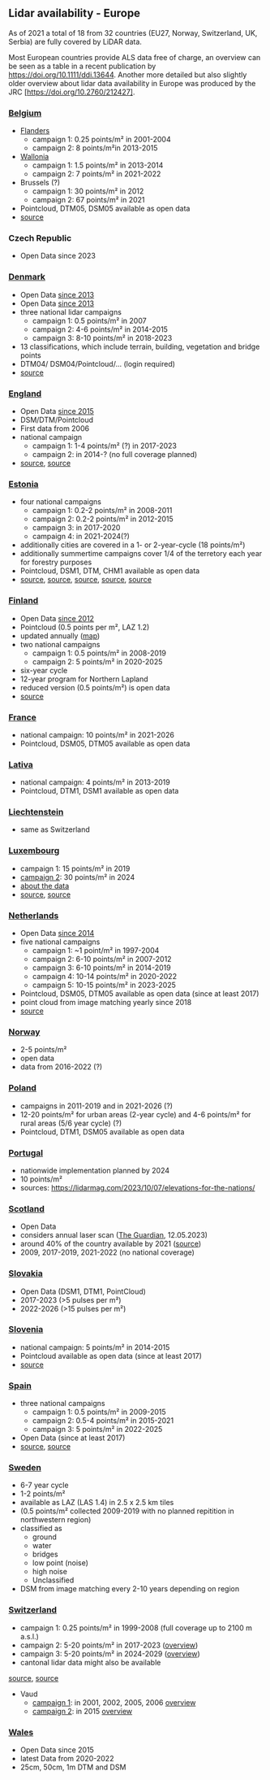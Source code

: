 
## Lidar availability - Europe

As of 2021 a total of 18 from 32 countries (EU27, Norway, Switzerland, UK, Serbia) are fully covered by LiDAR data. 

Most European countries provide ALS data free of charge, an overview can be seen as a table in a recent publication by https://doi.org/10.1111/ddi.13644. Another more detailed but also slightly older overview about lidar data availability in Europe was produced by the JRC [https://doi.org/10.2760/212427].

### [Belgium](https://remotesensing.vlaanderen.be/apps/openlidar/#collapseDataDownload)

- [Flanders](https://remotesensing.vlaanderen.be/apps/openlidar/#collapseDataDownload)
  - campaign 1: 0.25 points/m² in 2001-2004
  - campaign 2: 8 points/m²in 2013-2015
- [Wallonia](https://geoportail.wallonie.be/lidar)
  - campaign 1: 1.5 points/m² in 2013-2014
  - campaign 2: 7 points/m² in 2021-2022
- Brussels (?)
  - campaign 1: 30 points/m² in 2012
  - campaign 2: 67 points/m² in 2021
- Pointcloud, DTM05, DSM05 available as open data
- [source](https://lidarmag.com/2024/09/22/elevations-for-the-nations-part-ii/)

### Czech Republic
- Open Data since 2023

### [Denmark](https://dataforsyningen.dk/data/3931)
- Open Data [since 2013](https://groups.google.com/g/lastools/c/m2OKr241LOo)
- Open Data [since 2013](https://groups.google.com/g/lastools/c/m2OKr241LOo)
- three national lidar campaigns
  - campaign 1: 0.5 points/m² in 2007
  - campaign 2: 4-6 points/m² in 2014-2015
  - campaign 3: 8-10 points/m² in 2018-2023
- 13 classifications, which include terrain, building, vegetation and bridge points
- DTM04/ DSM04/Pointcloud/... (login required)
- [source](https://lidarmag.com/2023/10/07/elevations-for-the-nations/)

### [England](https://environment.data.gov.uk/dataset/2e8d0733-4f43-48b4-9e51-631c25d1b0a9)
- Open Data [since 2015](https://environment.data.gov.uk/dataset/2e8d0733-4f43-48b4-9e51-631c25d1b0a9)
- DSM/DTM/Pointcloud
- First data from 2006
- national campaign
  - campaign 1:  1-4 points/m² (?) in 2017-2023
  - campaign 2:  in 2014-? (no full coverage planned)
- [source](https://environment.data.gov.uk/support/faqs/275879146/302907656), [source](https://lidarmag.com/2024/09/22/elevations-for-the-nations-part-ii/)

### [Estonia](https://geoportaal.maaamet.ee/eng/Spatial-Data/Geo3D/3D-Data-p836.html)
- four national campaigns
  - campaign 1: 0.2-2 points/m² in 2008-2011
  - campaign 2: 0.2-2 points/m² in 2012-2015
  - campaign 3: in 2017-2020
  - campaign 4: in 2021-2024(?)
- additionally cities are covered in a 1- or 2-year-cycle (18 points/m²)
- additionally summertime campaigns cover 1/4 of the terretory each year for forestry purposes 
- Pointcloud, DSM1, DTM, CHM1 available as open data
- [source](https://geoportaal.maaamet.ee/eng/Spatial-Data/Elevation-Data-p308.html), [source](https://newsroom.riegl.international/2021/01/25/estonian-land-board-uses-riegl-vq-1560i-airborne-lidar-mapping-system-for-nationwide-coverage/), [source](https://kosmos.ut.ee/en/content/airborne-lidar-measurements-help-forest-owners-detect-changes), [source](https://tech.marksblogg.com/lidar-estonia.html), [source](https://www.google.com/url?sa=t&source=web&rct=j&opi=89978449&url=https://publications.jrc.ec.europa.eu/repository/bitstream/JRC126223/jrc126223_jrc126223_lidaropensourcedata.pdf&ved=2ahUKEwiOgubigq-LAxUv_QIHHR25N-4QFnoECCMQAQ&usg=AOvVaw0u004Yu7YgAusljJ4iP49u)

### [Finland](https://www.maanmittauslaitos.fi/en/maps-and-spatial-data/expert-users/product-descriptions/laser-scanning-data-5-p)
- Open Data [since 2012](https://groups.google.com/g/lastools/c/XUoOxUlg2kY)
- Pointcloud (0.5 points per m², LAZ 1.2)
- updated annually ([map](https://tilannekartta.maanmittauslaitos.fi/laserkeilaus))
- two national campaigns
  - campaign 1: 0.5 points/m² in 2008-2019
  - campaign 2: 5 points/m² in 2020-2025
- six-year cycle
- 12-year program for Northern Lapland
- reduced version (0.5 points/m²) is open data
- [source](https://lidarmag.com/2023/10/07/elevations-for-the-nations/)

### [France](https://geoservices.ign.fr/lidarhd)
- national campaign: 10 points/m² in 2021-2026
- Pointcloud, DSM05, DTM05 available as open data

### [Lativa](https://www.lgia.gov.lv/lv/Digit%C4%81lais%20virsmas%20modelis)
- national campaign: 4 points/m² in 2013-2019
- Pointcloud, DTM1, DSM1 available as open data

### [Liechtenstein](https://www.swisstopo.admin.ch/en/lidar-data-swisstopo)
- same as Switzerland

### [Luxembourg](https://lidar.geoportail.lu/)
- campaign 1: 15 points/m² in 2019
- [campaign 2](https://data.public.lu/fr/datasets/lidar-2024-releve-3d-du-territoire-luxembourgeois/): 30 points/m² in 2024
- [about the data](https://data.public.lu/en/datasets/lidar-2019-releve-3d-du-territoire-luxembourgeois/)
- [source](https://lidar.geoportail.lu/), [source](https://data.public.lu/en/datasets/lidar-2019-releve-3d-du-territoire-luxembourgeois/)

### [Netherlands](https://www.ahn.nl/)
- Open Data [since 2014](https://groups.google.com/g/lastools/c/Y0fdLGEJ6XE)
- five national campaigns
  - campaign 1: ~1 point/m² in 1997-2004
  - campaign 2: 6-10 points/m² in 2007-2012
  - campaign 3: 6-10 points/m² in 2014-2019
  - campaign 4: 10-14 points/m² in 2020-2022
  - campaign 5: 10-15 points/m² in 2023-2025
- Pointcloud, DSM05, DTM05 available as open data (since at least 2017)
- point cloud from image matching yearly since 2018
- [source](https://www.ahn.nl/_flysystem/media/ahn4_in_drie_jaar._en_daarna_-_jeroen_leusink_hwh.pdf)

### [Norway](https://hoydedata.no/LaserInnsyn2/)
- 2-5 points/m²
- open data
- data from 2016-2022 (?)

### [Poland](https://www.geoportal.gov.pl/pl/dane/dane-pomiarowe-lidar-lidar/)
- campaigns in 2011-2019 and in 2021-2026 (?)
- 12-20 points/m² for urban areas (2-year cycle) and 4-6 points/m² for rural areas (5/6 year cycle) (?)
- Pointcloud, DTM1, DSM05 available as open data


### [Portugal]()
- nationwide implementation planned by 2024
- 10 points/m²
- sources: https://lidarmag.com/2023/10/07/elevations-for-the-nations/

### [Scotland](https://remotesensingdata.gov.scot/data#/list)
- Open Data
- considers annual laser scan ([The Guardian](https://www.theguardian.com/environment/2023/may/12/scotland-annual-laser-scan-monitor-forest-health-aoe), 12.05.2023)
- around 40% of the country available by 2021 ([source](https://maps.nls.uk/guides/lidar/index.html))
- 2009, 2017-2019, 2021-2022 (no national coverage)

### [Slovakia](https://www.geoportal.sk/en/zbgis/als/)
- Open Data (DSM1, DTM1, PointCloud)
- 2017-2023 (>5 pulses per m²)
- 2022-2026 (>15 pulses per m²)

### [Slovenia](https://gis.arso.gov.si/evode/profile.aspx?id=atlas_voda_Lidar%40Arso&initialExtent=402591.76%2C39904.09%2C2.64583)
- national campaign: 5 points/m² in 2014-2015
- Pointcloud available as open data (since at least 2017)
- [source](https://doi.org/10.3390/s20072089)

### [Spain]()
- three national campaigns
  - campaign 1: 0.5 points/m² in 2009-2015
  - campaign 2: 0.5-4 points/m² in 2015-2021
  - campaign 3: 5 points/m² in 2022-2025
- Open Data (since at least 2017)
- [source](https://lidarmag.com/2023/10/07/elevations-for-the-nations/), [source](https://icaci.org/files/documents/national_reports/2019-2023/Spain-2023.pdf)

### [Sweden](https://www.lantmateriet.se/sv/geodata/vara-produkter/produktlista/laserdata-nedladdning-skog/)
- 6-7 year cycle
- 1-2 points/m²
- available as LAZ (LAS 1.4) in 2.5 x 2.5 km tiles
- (0.5 points/m² collected 2009-2019 with no planned repitition in northwestern region) 
- classified as
  - ground
  - water
  - bridges
  - low point (noise)
  - high noise
  - Unclassified
- DSM from image matching every 2-10 years depending on region


### [Switzerland](https://www.swisstopo.admin.ch/en/height-model-swisssurface3d#download)

- campaign 1: 0.25 points/m² in 1999-2008 (full coverage up to 2100 m a.s.l.)
- campaign 2: 5-20 points/m² in 2017-2023 ([overview](https://prod-swisstopoch-hcms-sdweb.imgix.net/2023/11/14/f9bed9df-9161-4bdb-90ef-bcaa50edbc2f.jpg?auto=format))
- campaign 3: 5-20 points/m² in 2024-2029 ([overview](https://prod-swisstopoch-hcms-sdweb.imgix.net/2023/11/14/cf8847eb-64d3-4dcf-9ad9-ced1fd063635.jpg?auto=format))
- cantonal lidar data might also be available

[source](https://asit-asso.ch/storage/app/media/events/rencontres_20250212/Rencontres_ASIT_Fevrier-2025_SITN-Riedo.pdf), [source](https://asit-asso.ch/storage/app/media/events/rencontres_20250212/Rencontres_ASIT_Fevrier-2025_swisstopo.pdf)

- Vaud
  - [campaign 1](https://www.vd.ch/territoire-et-construction/cadastre-et-geoinformation/geodonnees/altimetrie-lidar/technologie-lidar/lidar-2001-2006): in 2001, 2002, 2005, 2006 [overview](https://www.vd.ch/fileadmin/user_upload/themes/territoire/cartes/fichiers_pdf/Synoptique_vol_LiDAR.pdf)
  - [campaign 2](https://www.vd.ch/territoire-et-construction/cadastre-et-geoinformation/geodonnees/altimetrie-lidar/technologie-lidar/lidar-2015): in 2015 [overview](https://www.vd.ch/fileadmin/user_upload/themes/territoire/cartes/fichiers_pdf/Carte_Dates_Vols_LiDAR_2015.pdf)

### [Wales](https://datamap.gov.wales/maps/lidar-viewer/)
- Open Data since 2015
- latest Data from 2020-2022
- 25cm, 50cm, 1m DTM and DSM